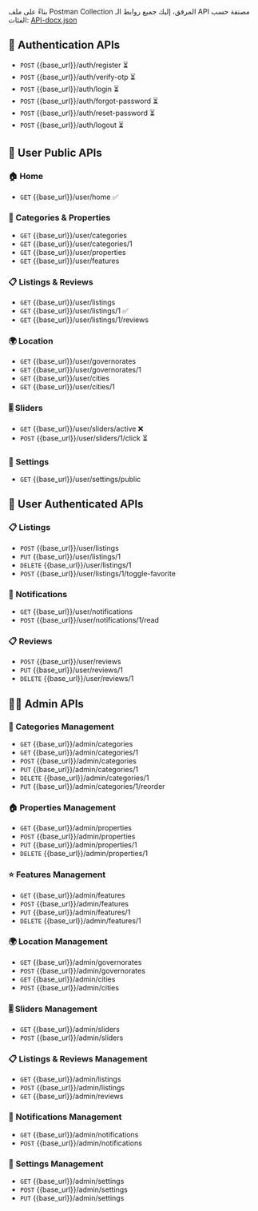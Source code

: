بناءً على ملف Postman Collection المرفق، إليك جميع روابط الـ API مصنفة حسب الفئات:
[API-docx.json](API-docx.json)

## 🔐 Authentication APIs
- `POST` {{base_url}}/auth/register ⏳
- `POST` {{base_url}}/auth/verify-otp ⏳
- `POST` {{base_url}}/auth/login ⏳
- `POST` {{base_url}}/auth/forgot-password ⏳
- `POST` {{base_url}}/auth/reset-password ⏳
- `POST` {{base_url}}/auth/logout ⏳

## 👤 User Public APIs
### 🏠 Home
- `GET` {{base_url}}/user/home ✅

### 📂 Categories & Properties
- `GET` {{base_url}}/user/categories
- `GET` {{base_url}}/user/categories/1
- `GET` {{base_url}}/user/properties
- `GET` {{base_url}}/user/features

### 📋 Listings & Reviews
- `GET` {{base_url}}/user/listings 
- `GET` {{base_url}}/user/listings/1 ✅
- `GET` {{base_url}}/user/listings/1/reviews

### 🌍 Location
- `GET` {{base_url}}/user/governorates
- `GET` {{base_url}}/user/governorates/1
- `GET` {{base_url}}/user/cities
- `GET` {{base_url}}/user/cities/1

### 🎚️ Sliders
- `GET` {{base_url}}/user/sliders/active ❌
- `POST` {{base_url}}/user/sliders/1/click ⏳

### 📐 Settings
- `GET` {{base_url}}/user/settings/public

## 👤 User Authenticated APIs
### 📋 Listings
- `POST` {{base_url}}/user/listings
- `PUT` {{base_url}}/user/listings/1
- `DELETE` {{base_url}}/user/listings/1
- `POST` {{base_url}}/user/listings/1/toggle-favorite

### 🔔 Notifications
- `GET` {{base_url}}/user/notifications
- `POST` {{base_url}}/user/notifications/1/read

### 📋 Reviews
- `POST` {{base_url}}/user/reviews
- `PUT` {{base_url}}/user/reviews/1
- `DELETE` {{base_url}}/user/reviews/1

## 👨‍💼 Admin APIs
### 📂 Categories Management
- `GET` {{base_url}}/admin/categories
- `GET` {{base_url}}/admin/categories/1
- `POST` {{base_url}}/admin/categories
- `PUT` {{base_url}}/admin/categories/1
- `DELETE` {{base_url}}/admin/categories/1
- `PUT` {{base_url}}/admin/categories/1/reorder

### 🏠 Properties Management
- `GET` {{base_url}}/admin/properties
- `POST` {{base_url}}/admin/properties
- `PUT` {{base_url}}/admin/properties/1
- `DELETE` {{base_url}}/admin/properties/1

### ⭐ Features Management
- `GET` {{base_url}}/admin/features
- `POST` {{base_url}}/admin/features
- `PUT` {{base_url}}/admin/features/1
- `DELETE` {{base_url}}/admin/features/1

### 🌍 Location Management
- `GET` {{base_url}}/admin/governorates
- `POST` {{base_url}}/admin/governorates
- `GET` {{base_url}}/admin/cities
- `POST` {{base_url}}/admin/cities

### 🎚️ Sliders Management
- `GET` {{base_url}}/admin/sliders
- `POST` {{base_url}}/admin/sliders

### 📋 Listings & Reviews Management
- `GET` {{base_url}}/admin/listings
- `POST` {{base_url}}/admin/listings
- `GET` {{base_url}}/admin/reviews

### 🔔 Notifications Management
- `GET` {{base_url}}/admin/notifications
- `POST` {{base_url}}/admin/notifications

### 📐 Settings Management
- `GET` {{base_url}}/admin/settings
- `POST` {{base_url}}/admin/settings
- `PUT` {{base_url}}/admin/settings
